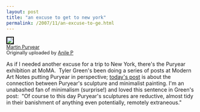 ```yaml
---
layout: post
title: "an excuse to get to new york"
permalink: /2007/11/an-excuse-to-ge.html
---
```


<p><a title="photo sharing" href="http://www.flickr.com/photos/15813219@N00/2050067627/"><img src="http://farm3.static.flickr.com/2258/2050067627_279d311242_m.jpg" style="border: 2px solid rgb(0, 0, 0);" /></a><br /><span style="font-size: 0.9em; margin-top: 0px;"><a href="http://www.flickr.com/photos/15813219@N00/2050067627/">Martin Puryear</a> <br />Originally uploaded by <a href="http://www.flickr.com/people/15813219@N00/">Anile P</a></span></p>

<p>As if I needed another excuse for a trip to New York, there's the Puryear exhibition at MoMA.&nbsp; Tyler Green's been doing a series of posts at Modern Art Notes putting Puryear in perspective; <a href="http://www.artsjournal.com/man/2007/11/puryear_and_perspective_kelly.html">today's post</a> is about the&nbsp; connection between Puryear's sculpture and minimalist painting. I'm an unabashed fan of minimalism (surprise!) and loved this sentence in Green's post:&nbsp; &quot;Of course to this day Puryear's sculptures are reductive, almost tidy in their banishment of anything even potentially, remotely extraneous.&quot;</p>


